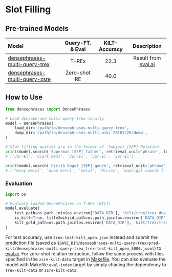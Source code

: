 # Slot Filling

## Pre-trained Models
|              Model              | Query-FT. & Eval | KILT-Accuracy | Description |
|:-------------------------------|:--------:|:--------:|:--------:|
| [densephrases-multi-query-trex](https://nlp.cs.princeton.edu/projects/densephrases/models/densephrases-multi-query-trex.tar.gz) | T-REx | 22.3 | Result from [eval.ai](https://eval.ai/web/challenges/challenge-page/689/overview) |
| [densephrases-multi-query-zsre](https://nlp.cs.princeton.edu/projects/densephrases/models/densephrases-multi-query-zsre.tar.gz) | Zero-shot RE | 40.0 | |

## How to Use
```python
from densephrases import DensePhrases

# Load densephraes-multi-query-trex locally
model = DensePhrases(
    load_dir='/path/to/densephrases-multi-query-trex',
    dump_dir='/path/to/densephrases-multi_wiki-20181220/dump',
)

# Slot filling queries are in the format of 'Subject [SEP] Relation'
print(model.search('Superman [SEP] father', retrieval_unit='phrase', top_k=5))
# ['Jor-El', 'Clark Kent', 'Jor-El', 'Jor-El', 'Jor-El']

print(model.search('Cirith Ungol [SEP] genre', retrieval_unit='phrase', top_k=5))
# ['heavy metal', 'doom metal', 'metal', 'Elvish', 'madrigal comedy']
```

### Evaluation
```python
import os

# Evaluate loaded DensePhrases on T-REx (KILT)
model.evaluate(
    test_path=os.path.join(os.environ['DATA_DIR'], 'kilt/trex/trex-dev-kilt_open.json'),
    is_kilt=True, title2wikiid_path=os.path.join(os.environ['DATA_DIR'], 'wikidump/title2wikiid.json'),
    kilt_gold_path=os.path.join(os.environ['DATA_DIR'], 'kilt/trex/trex-dev-kilt.jsonl'), agg_strat='opt2',
)
```

For test accuracy, use `trex-test-kilt_open.json` instead and submit the prediction file (saved as `$SAVE_DIR/densephrases-multi-query-trex/pred-kilt/densephrases-multi-query-trex_trex-test-kilt_open_5000.jsonl`) to [eval.ai](https://eval.ai/web/challenges/challenge-page/689/overview).
For zero-shot relation extraction, follow the same process with files specified in the `zsre-kilt-data` target in [Makefile](https://github.com/princeton-nlp/DensePhrases/blob/main/Makefile).
You can also evaluate the model with Makefile `eval-index` target by simply chaning the dependency to `trex-kilt-data` or `zsre-kilt-data`.
